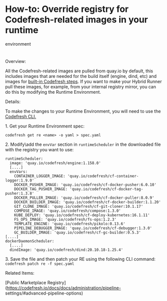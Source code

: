 # How-to: Override registry for Codefresh-related images in your runtime
environment

#

Overview:

All the Codefresh-related images are pulled from quay.io by default, this
includes images that are needed for the build itself (engine, dind, etc) and
images for [built-in Codefresh
steps](https://codefresh.io/docs/docs/codefresh-yaml/steps/#built-in-steps).
If you want to make your Hybrid Runner pull these images, for example, from
your internal registry mirror, you can do this by modifying the Runtime
Environment.

Details:

To make the changes to your Runtime Environment, you will need to use the
[Codefresh CLI.](https://codefresh-io.github.io/cli/installation/)

1\. Get your Runtime Environment spec:

`codefresh get re <name> -o yaml > spec.yaml`

2\. Modify\add the `envVar` section in `runtimeScheduler` in the downloaded
file with the registry you want to use:

    
    
    runtimeScheduler:
      image: 'quay.io/codefresh/engine:1.158.0'  
      [....]
      envVars:
        CONTAINER_LOGGER_IMAGE: 'quay.io/codefresh/cf-container-logger:1.9.0'
        DOCKER_PUSHER_IMAGE: 'quay.io/codefresh/cf-docker-pusher:6.0.10'
        DOCKER_TAG_PUSHER_IMAGE: 'quay.io/codefresh/cf-docker-tag-pusher:1.3.8'
        DOCKER_PULLER_IMAGE: 'quay.io/codefresh/cf-docker-puller:8.0.9'
        DOCKER_BUILDER_IMAGE: 'quay.io/codefresh/cf-docker-builder:1.1.20'
        GIT_CLONE_IMAGE: 'quay.io/codefresh/cf-git-cloner:10.1.17'
        COMPOSE_IMAGE: 'quay.io/codefresh/compose:1.3.0'
        KUBE_DEPLOY: 'quay.io/codefresh/cf-deploy-kubernetes:16.1.11'
        FS_OPS_IMAGE: 'quay.io/codefresh/fs-ops:1.2.3'
        TEMPLATE_ENGINE: 'quay.io/codefresh/pikolo:0.13.6'
        PIPELINE_DEBUGGER_IMAGE: 'quay.io/codefresh/cf-debugger:1.3.0'
        GC_BUILDER_IMAGE: 'quay.io/codefresh/cf-gc-builder:0.5.3'
    [....]
    dockerDaemonScheduler:
      [....]
      dindImage: 'quay.io/codefresh/dind:20.10.18-1.25.4' 

3\. Save the file and then patch your RE using the following CLI command:  
`codefresh patch re -f spec.yaml`

Related Items:

[Public Marketplace
Registry](https://codefresh.io/docs/docs/administration/pipeline-
settings/#advanced-pipeline-options)

